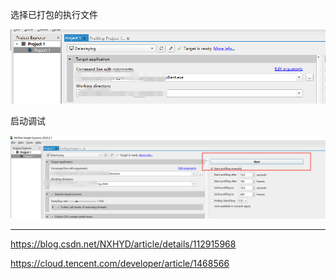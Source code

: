 选择已打包的执行文件

![](../myMd/pic.res/20220523105756.png)  

启动调试

![](../myMd/pic.res/20220523105843.png)  


---
<https://blog.csdn.net/NXHYD/article/details/112915968>

<https://cloud.tencent.com/developer/article/1468566>